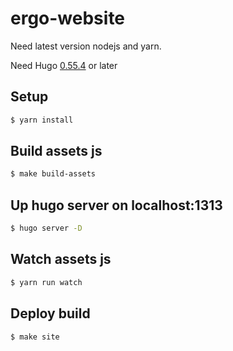 # ergo-website

Need latest version nodejs and yarn.

Need Hugo [0.55.4](https://github.com/gohugoio/hugo/releases) or later

## Setup

```sh
$ yarn install
```

## Build assets js

```sh
$ make build-assets
```

## Up hugo server on localhost:1313

```sh
$ hugo server -D
```

## Watch assets js

```sh
$ yarn run watch
```

## Deploy build

```sh
$ make site
```
